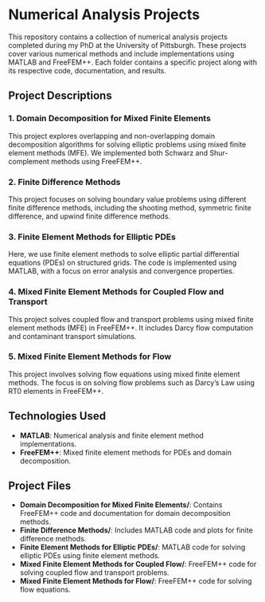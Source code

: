# Numerical Analysis Projects

This repository contains a collection of numerical analysis projects completed during my PhD at the University of Pittsburgh. These projects cover various numerical methods and include implementations using MATLAB and FreeFEM++. Each folder contains a specific project along with its respective code, documentation, and results.

## Project Descriptions

### 1. Domain Decomposition for Mixed Finite Elements
This project explores overlapping and non-overlapping domain decomposition algorithms for solving elliptic problems using mixed finite element methods (MFE). We implemented both Schwarz and Shur-complement methods using FreeFEM++.

### 2. Finite Difference Methods
This project focuses on solving boundary value problems using different finite difference methods, including the shooting method, symmetric finite difference, and upwind finite difference methods.

### 3. Finite Element Methods for Elliptic PDEs
Here, we use finite element methods to solve elliptic partial differential equations (PDEs) on structured grids. The code is implemented using MATLAB, with a focus on error analysis and convergence properties.

### 4. Mixed Finite Element Methods for Coupled Flow and Transport
This project solves coupled flow and transport problems using mixed finite element methods (MFE) in FreeFEM++. It includes Darcy flow computation and contaminant transport simulations.

### 5. Mixed Finite Element Methods for Flow
This project involves solving flow equations using mixed finite element methods. The focus is on solving flow problems such as Darcy’s Law using RT0 elements in FreeFEM++.

## Technologies Used
- **MATLAB**: Numerical analysis and finite element method implementations.
- **FreeFEM++**: Mixed finite element methods for PDEs and domain decomposition.

## Project Files

- **Domain Decomposition for Mixed Finite Elements/**: Contains FreeFEM++ code and documentation for domain decomposition methods.
- **Finite Difference Methods/**: Includes MATLAB code and plots for finite difference methods.
- **Finite Element Methods for Elliptic PDEs/**: MATLAB code for solving elliptic PDEs using finite element methods.
- **Mixed Finite Element Methods for Coupled Flow/**: FreeFEM++ code for solving coupled flow and transport problems.
- **Mixed Finite Element Methods for Flow/**: FreeFEM++ code for solving flow equations.

